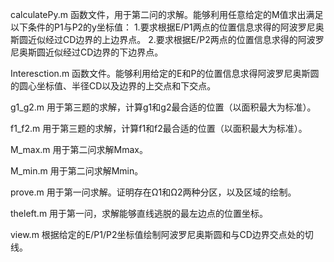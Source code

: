 calculatePy.m
函数文件，用于第二问的求解。能够利用任意给定的M值求出满足以下条件的P1与P2的y坐标值：
1.要求根据E/P1两点的位置信息求得的阿波罗尼奥斯圆近似经过CD边界的上边界点。
2.要求根据E/P2两点的位置信息求得的阿波罗尼奥斯圆近似经过CD边界的下边界点。


Interesction.m
函数文件。能够利用给定的E和P的位置信息求得阿波罗尼奥斯圆的圆心坐标值、半径CD以及边界的上交点和下交点。

g1_g2.m
用于第三题的求解，计算g1和g2最合适的位置（以面积最大为标准）。


f1_f2.m
用于第三题的求解，计算f1和f2最合适的位置（以面积最大为标准）。

M_max.m
用于第二问求解Mmax。

M_min.m
用于第二问求解Mmin。

prove.m
用于第一问求解。证明存在Ω1和Ω2两种分区，以及区域的绘制。

theleft.m
用于第一问，求解能够直线逃脱的最左边点的位置坐标。

view.m
根据给定的E/P1/P2坐标值绘制阿波罗尼奥斯圆和与CD边界交点处的切线。
